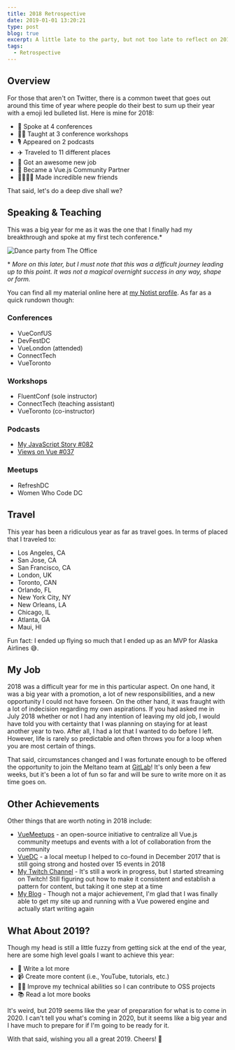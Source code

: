 ```yaml
---
title: 2018 Retrospective
date: 2019-01-01 13:20:21
type: post
blog: true
excerpt: A little late to the party, but not too late to reflect on 2018 and everything that has happened.
tags:
  - Retrospective
---
```


## Overview

For those that aren't on Twitter, there is a common tweet that goes out around this time of year where people do their best to sum up their year with a emoji led bulleted list. Here is mine for 2018:

- 📢 Spoke at 4 conferences
- 👨‍🏫 Taught at 3 conference workshops
- 🎙️ Appeared on 2 podcasts
- ✈️ Traveled to 11 different places
- 💼 Got an awesome new job
- 🏅 Became a Vue.js Community Partner
- 👩‍👩‍👦‍👦 Made incredible new friends

That said, let's do a deep dive shall we?

## Speaking & Teaching

This was a big year for me as it was the one that I finally had my breakthrough and spoke at my first tech conference.\*

![Dance party from The Office](https://media.giphy.com/media/l0MYt5jPR6QX5pnqM/giphy.gif)

\* _More on this later, but I must note that this was a difficult journey leading up to this point. It was not a magical overnight success in any way, shape or form._

You can find all my material online here at [my Notist profile](https://noti.st/Akkireddy). As far as a quick rundown though:

### Conferences

- VueConfUS
- DevFestDC
- VueLondon (attended)
- ConnectTech
- VueToronto

### Workshops

- FluentConf (sole instructor)
- ConnectTech (teaching assistant)
- VueToronto (co-instructor)

### Podcasts

- [My JavaScript Story #082](https://devchat.tv/my-javascript-story/mjs-082-benjamin-hong/)
- [Views on Vue #037](https://devchat.tv/views-on-vue/vov-037-benjamin-hong/)

### Meetups

- RefreshDC
- Women Who Code DC

## Travel

This year has been a ridiculous year as far as travel goes. In terms of placed that I traveled to:

- Los Angeles, CA
- San Jose, CA
- San Francisco, CA
- London, UK
- Toronto, CAN
- Orlando, FL
- New York City, NY
- New Orleans, LA
- Chicago, IL
- Atlanta, GA
- Maui, HI

Fun fact: I ended up flying so much that I ended up as an MVP for Alaska Airlines 😅.

## My Job

2018 was a difficult year for me in this particular aspect. On one hand, it was a big year with a promotion, a lot of new responsibilities, and a new opportunity I could not have forseen. On the other hand, it was fraught with a lot of indecision regarding my own aspirations. If you had asked me in July 2018 whether or not I had any intention of leaving my old job, I would have told you with certainty that I was planning on staying for at least another year to two. After all, I had a lot that I wanted to do before I left. However, life is rarely so predictable and often throws you for a loop when you are most certain of things.

That said, circumstances changed and I was fortunate enough to be offered the opportunity to join the Meltano team at [GitLab](https://www.gitlab.com)! It's only been a few weeks, but it's been a lot of fun so far and will be sure to write more on it as time goes on.

## Other Achievements

Other things that are worth noting in 2018 include:

- [VueMeetups](https://www.vuemeetups.org) - an open-source initiative to centralize all Vue.js community meetups and events with a lot of collaboration from the community
- [VueDC](https://www.vuedc.io) - a local meetup I helped to co-found in December 2017 that is still going strong and hosted over 15 events in 2018
- [My Twitch Channel](https://www.twitch.tv/Akkireddy) - It's still a work in progress, but I started streaming on Twitch! Still figuring out how to make it consistent and establish a pattern for content, but taking it one step at a time
- [My Blog](https://akkireddy95.github.io) - Though not a major achievement, I'm glad that I was finally able to get my site up and running with a Vue powered engine and actually start writing again

## What About 2019?

Though my head is still a little fuzzy from getting sick at the end of the year, here are some high level goals I want to achieve this year:

- 📝 Write a lot more
- 📹 Create more content (i.e., YouTube, tutorials, etc.)
- 👨‍💻 Improve my technical abilities so I can contribute to OSS projects
- 📚 Read a lot more books

It's weird, but 2019 seems like the year of preparation for what is to come in 2020. I can't tell you what's coming in 2020, but it seems like a big year and I have much to prepare for if I'm going to be ready for it.

With that said, wishing you all a great 2019. Cheers! 🥂
